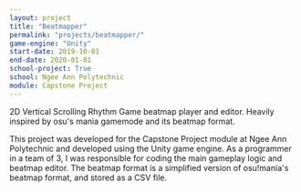 ```yaml
---
layout: project
title: "Beatmapper"
permalink: "projects/beatmapper/"
game-engine: "Unity"
start-date: 2019-10-01
end-date: 2020-01-01
school-project: True
school: Ngee Ann Polytechnic
module: Capstone Project
---
```


2D Vertical Scrolling Rhythm Game beatmap player and editor.
Heavily inspired by osu's mania gamemode and its beatmap format.

This project was developed for the Capstone Project module at Ngee Ann Polytechnic and developed using the Unity game engine.
As a programmer in a team of 3, I was responsible for coding the main gameplay logic and beatmap editor.
The beatmap format is a simplified version of osu!mania's beatmap format, and stored as a CSV file.